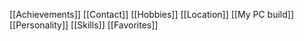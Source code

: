 [[Achievements]]
[[Contact]]
[[Hobbies]]
[[Location]]
[[My PC build]]
[[Personality]]
[[Skills]]
[[Favorites]]

